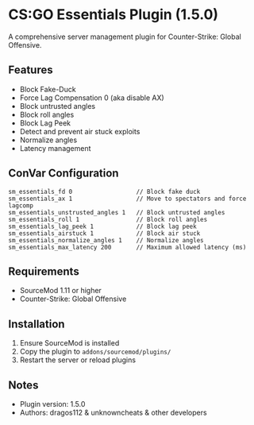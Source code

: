 # CS:GO Essentials Plugin (1.5.0)
A comprehensive server management plugin for Counter-Strike: Global Offensive.

## Features
  * Block Fake-Duck
  * Force Lag Compensation 0 (aka disable AX)
  * Block untrusted angles
  * Block roll angles
  * Block Lag Peek
  * Detect and prevent air stuck exploits
  * Normalize angles
  * Latency management

## ConVar Configuration
```sourcepawn
sm_essentials_fd 0                  // Block fake duck
sm_essentials_ax 1                  // Move to spectators and force lagcomp
sm_essentials_unstrusted_angles 1   // Block untrusted angles
sm_essentials_roll 1                // Block roll angles
sm_essentials_lag_peek 1            // Block lag peek
sm_essentials_airstuck 1            // Block air stuck
sm_essentials_normalize_angles 1    // Normalize angles
sm_essentials_max_latency 200       // Maximum allowed latency (ms)
```

## Requirements
* SourceMod 1.11 or higher
* Counter-Strike: Global Offensive

## Installation
1. Ensure SourceMod is installed
2. Copy the plugin to `addons/sourcemod/plugins/`
3. Restart the server or reload plugins

## Notes
* Plugin version: 1.5.0
* Authors: dragos112 & unknowncheats & other developers
